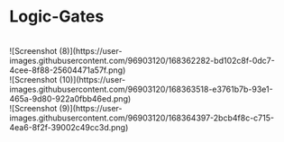 # Logic-Gates
<p></p>

<br>
![Screenshot (8)](https://user-images.githubusercontent.com/96903120/168362282-bd102c8f-0dc7-4cee-8f88-25604471a57f.png)
<br>
![Screenshot (10)](https://user-images.githubusercontent.com/96903120/168363518-e3761b7b-93e1-465a-9d80-922a0fbb46ed.png)
<br>
![Screenshot (9)](https://user-images.githubusercontent.com/96903120/168364397-2bcb4f8c-c715-4ea6-8f2f-39002c49cc3d.png)
